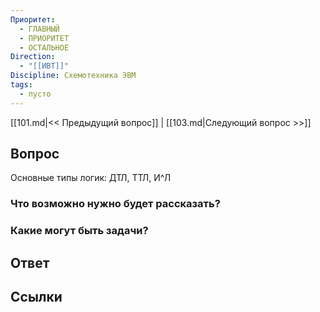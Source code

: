 ```yaml
---
Приоритет:
  - ГЛАВНЫЙ
  - ПРИОРИТЕТ
  - ОСТАЛЬНОЕ
Direction:
  - "[[ИВТ]]" 
Discipline: Схемотехника ЭВМ 
tags:
  - пусто
---
```

[[101.md|<< Предыдущий вопрос]] | [[103.md|Следующий вопрос >>]]
## Вопрос

Основные типы логик: ДТЛ, ТТЛ, И^Л

### Что возможно нужно будет рассказать?

### Какие могут быть задачи?

## Ответ

## Ссылки
